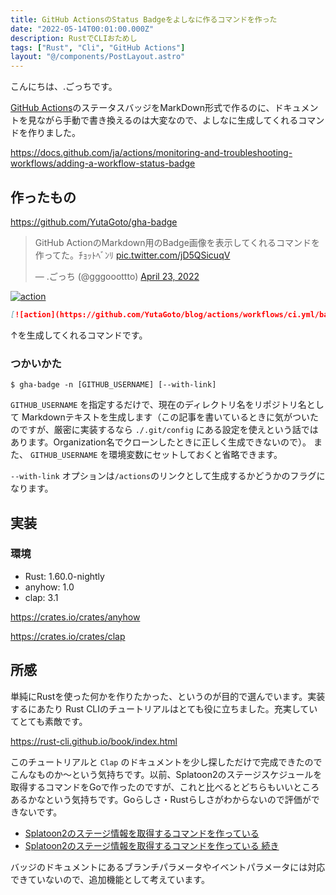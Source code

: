 ```yaml
---
title: GitHub ActionsのStatus Badgeをよしなに作るコマンドを作った
date: "2022-05-14T00:01:00.000Z"
description: RustでCLIおためし
tags: ["Rust", "Cli", "GitHub Actions"]
layout: "@/components/PostLayout.astro"
---
```


こんにちは、.ごっちです。

[GitHub Actions](https://docs.github.com/ja/actions)のステータスバッジをMarkDown形式で作るのに、ドキュメントを見ながら手動で書き換えるのは大変なので、よしなに生成してくれるコマンドを作りました。

https://docs.github.com/ja/actions/monitoring-and-troubleshooting-workflows/adding-a-workflow-status-badge

## 作ったもの

https://github.com/YutaGoto/gha-badge

<blockquote class="twitter-tweet"><p lang="ja" dir="ltr">GitHub ActionのMarkdown用のBadge画像を表示してくれるコマンドを作ってた。ﾁｮｯﾄﾍﾞﾝﾘ <a href="https://t.co/jD5QSicuqV">pic.twitter.com/jD5QSicuqV</a></p>&mdash; .ごっち (@gggooottto) <a href="https://twitter.com/gggooottto/status/1517882035053887489?ref_src=twsrc%5Etfw">April 23, 2022</a></blockquote>

[![action](https://github.com/YutaGoto/blog/actions/workflows/ci.yml/badge.svg)](https://github.com/YutaGoto/blog/actions)

```md
[![action](https://github.com/YutaGoto/blog/actions/workflows/ci.yml/badge.svg)](https://github.com/YutaGoto/blog/actions)
```

↑を生成してくれるコマンドです。

### つかいかた

```shell
$ gha-badge -n [GITHUB_USERNAME] [--with-link]
```

`GITHUB_USERNAME` を指定するだけで、現在のディレクトリ名をリポジトリ名として Markdownテキストを生成します（この記事を書いているときに気がついたのですが、厳密に実装するなら `./.git/config` にある設定を使えという話ではあります。Organization名でクローンしたときに正しく生成できないので）。
また、 `GITHUB_USERNAME` を環境変数にセットしておくと省略できます。

`--with-link` オプションは`/actions`のリンクとして生成するかどうかのフラグになります。

## 実装

### 環境

- Rust: 1.60.0-nightly
- anyhow: 1.0
- clap: 3.1

https://crates.io/crates/anyhow

https://crates.io/crates/clap

## 所感

単純にRustを使った何かを作りたかった、というのが目的で選んでいます。実装するにあたり Rust CLIのチュートリアルはとても役に立ちました。充実していてとても素敵です。

https://rust-cli.github.io/book/index.html

このチュートリアルと `Clap` のドキュメントを少し探しただけで完成できたのでこんなものか～という気持ちです。以前、Splatoon2のステージスケジュールを取得するコマンドをGoで作ったのですが、これと比べるとどちらもいいところあるかなという気持ちです。Goらしさ・Rustらしさがわからないので評価ができないです。

- [Splatoon2のステージ情報を取得するコマンドを作っている](/20190112-splatoon2%E3%81%AE%E3%82%B9%E3%83%86%E3%83%BC%E3%82%B8%E6%83%85%E5%A0%B1%E3%82%92%E5%8F%96%E5%BE%97%E3%81%99%E3%82%8B%E3%82%B3%E3%83%9E%E3%83%B3%E3%83%89%E3%82%92%E4%BD%9C%E3%81%A3%E3%81%A6%E3%81%84%E3%82%8B/)
- [Splatoon2のステージ情報を取得するコマンドを作っている 続き](/20190510-splatoon2%E3%81%AE%E3%82%B9%E3%83%86%E3%83%BC%E3%82%B8%E6%83%85%E5%A0%B1%E3%82%92%E5%8F%96%E5%BE%97%E3%81%99%E3%82%8B%E3%82%B3%E3%83%9E%E3%83%B3%E3%83%89%E3%82%92%E4%BD%9C%E3%81%A3%E3%81%A6%E3%81%84%E3%82%8B-%E7%B6%9A%E3%81%8D/)

バッジのドキュメントにあるブランチパラメータやイベントパラメータには対応できていないので、追加機能として考えています。
